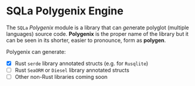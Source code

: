 # SQLa Polygenix Engine

The `SQLa` _Polygenix_ module is a library that can *gen*erate polyglot
(multiple languages) source code. **Polygenix** is the proper name of the
library but it can be seen in its shorter, easier to pronounce, form as
**polygen**.

Polygenix can generate:

- [x] Rust `serde` library annotated structs (e.g. for `Rusqlite`)
- [ ] Rust `SeaORM` or `Diesel` library annotated structs
- [ ] Other non-Rust libraries coming soon
